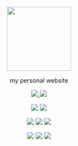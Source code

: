 <!--suppress HtmlDeprecatedAttribute, HtmlRequiredAltAttribute -->

<p align=center>
    <a href="https://bamdadsabbagh.com">
        <img width=150 src="https://avatars.githubusercontent.com/u/17913954">
    </a>
</p>

<p align=center>
    my personal website
</p>

<p align=center>
    <a href="https://github.com/bamdadsabbagh/bamdadsabbagh-com--www">
        <img src="https://img.shields.io/github/stars/bamdadsabbagh/bamdadsabbagh-com--www?label=git">
    </a>
    <img src="https://img.shields.io/github/license/bamdadsabbagh/bamdadsabbagh-com--www">
</p>

<p align=center>
    <img src="https://img.shields.io/github/languages/count/bamdadsabbagh/bamdadsabbagh-com--www">
    <img src="https://img.shields.io/github/languages/top/bamdadsabbagh/bamdadsabbagh-com--www">
</p>

<p align=center>
    <img src="https://img.shields.io/github/v/release/bamdadsabbagh/bamdadsabbagh-com--www">
    <img src="https://api.codeclimate.com/v1/badges/44a57c4c2f4b45296159/maintainability">
    <img src="https://codecov.io/gh/bamdadsabbagh/bamdadsabbagh-com--www/branch/master/graph/badge.svg?token=AI9D3IK15Z">
</p>

<p align=center>
    <img src="https://img.shields.io/david/bamdadsabbagh/bamdadsabbagh-com--www">
    <img src="https://img.shields.io/david/dev/bamdadsabbagh/bamdadsabbagh-com--www">
    <img src="https://img.shields.io/snyk/vulnerabilities/github/bamdadsabbagh/bamdadsabbagh-com--www">
</p>
